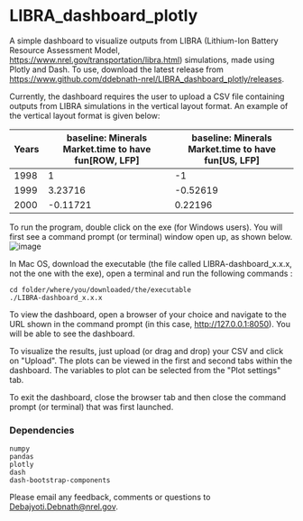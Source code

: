 # LIBRA_dashboard_plotly
 A simple dashboard to visualize outputs from LIBRA (Lithium-Ion Battery Resource Assessment Model, https://www.nrel.gov/transportation/libra.html) simulations, made using Plotly and Dash. To use, download the latest release from https://www.github.com/ddebnath-nrel/LIBRA_dashboard_plotly/releases.

Currently, the dashboard requires the user to upload a CSV file containing outputs from LIBRA simulations in the vertical layout format. An example of the vertical layout format is given below:

| Years   |	baseline: Minerals Market.time to have fun[ROW, LFP]	|baseline: Minerals Market.time to have fun[US, LFP] |
|---------|-------------------------------------------------|-----------------------------------------------|
| 1998	   |1	                                               | -1                                            |
| 1999	   |3.23716	                                         |-0.52619                                       |
| 2000	   |-0.11721	                                        |0.22196                                        |

To run the program, double click on the exe (for Windows users). You will first see a command prompt (or terminal) window open up, as shown below.
![image](https://user-images.githubusercontent.com/107583173/194936368-3e2183de-ef33-4bc6-a3b8-1ba8c56691c5.png)

In Mac OS, download the executable (the file called LIBRA-dashboard_x.x.x, not the one with the exe), open a terminal and run the following commands : 
```
cd folder/where/you/downloaded/the/executable
./LIBRA-dashboard_x.x.x
```

To view the dashboard, open a browser of your choice and navigate to the URL shown in the command prompt (in this case, http://127.0.0.1:8050). You will be able to see the dashboard.

To visualize the results, just upload (or drag and drop) your CSV and click on "Upload". The plots can be viewed in the first and second tabs within the dashboard. The variables to plot can be selected from the "Plot settings" tab.


To exit the dashboard, close the browser tab and then close the command prompt (or terminal) that was first launched.

### Dependencies

```
numpy
pandas
plotly
dash
dash-bootstrap-components
```

Please email any feedback, comments or questions to Debajyoti.Debnath@nrel.gov.

